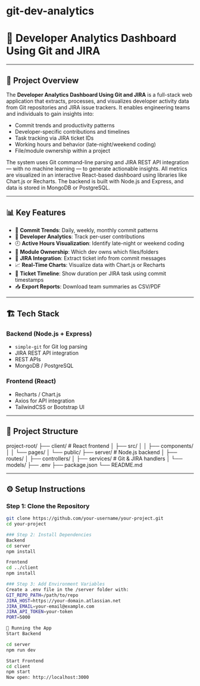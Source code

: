 # git-dev-analytics
# 🚀 Developer Analytics Dashboard Using Git and JIRA

---

## 🧾 Project Overview

The **Developer Analytics Dashboard Using Git and JIRA** is a full-stack web application that extracts, processes, and visualizes developer activity data from Git repositories and JIRA issue trackers. It enables engineering teams and individuals to gain insights into:

- Commit trends and productivity patterns  
- Developer-specific contributions and timelines  
- Task tracking via JIRA ticket IDs  
- Working hours and behavior (late-night/weekend coding)  
- File/module ownership within a project  

The system uses Git command-line parsing and JIRA REST API integration — with no machine learning — to generate actionable insights. All metrics are visualized in an interactive React-based dashboard using libraries like Chart.js or Recharts. The backend is built with Node.js and Express, and data is stored in MongoDB or PostgreSQL.

---

## 📊 Key Features

- 📅 **Commit Trends**: Daily, weekly, monthly commit patterns  
- 👤 **Developer Analytics**: Track per-user contributions  
- 🕗 **Active Hours Visualization**: Identify late-night or weekend coding  
- 📂 **Module Ownership**: Which dev owns which files/folders  
- 🔗 **JIRA Integration**: Extract ticket info from commit messages  
- 📈 **Real-Time Charts**: Visualize data with Chart.js or Recharts  
- 🧾 **Ticket Timeline**: Show duration per JIRA task using commit timestamps  
- 📥 **Export Reports**: Download team summaries as CSV/PDF  

---

## 🏗️ Tech Stack

### Backend (Node.js + Express)
- `simple-git` for Git log parsing  
- JIRA REST API integration  
- REST APIs  
- MongoDB / PostgreSQL  

### Frontend (React)
- Recharts / Chart.js  
- Axios for API integration  
- TailwindCSS or Bootstrap UI  

---

## 📂 Project Structure
project-root/
├── client/ # React frontend
│ ├── src/
│ │ ├── components/
│ │ └── pages/
│ └── public/
├── server/ # Node.js backend
│ ├── routes/
│ ├── controllers/
│ ├── services/ # Git & JIRA handlers
│ └── models/
├── .env
├── package.json
└── README.md

---

## ⚙️ Setup Instructions

### Step 1: Clone the Repository

```bash
git clone https://github.com/your-username/your-project.git
cd your-project

### Step 2: Install Dependencies
Backend
cd server
npm install

Frontend
cd ../client
npm install

### Step 3: Add Environment Variables
Create a .env file in the /server folder with:
GIT_REPO_PATH=/path/to/repo
JIRA_HOST=https://your-domain.atlassian.net
JIRA_EMAIL=your-email@example.com
JIRA_API_TOKEN=your-token
PORT=5000

🚀 Running the App
Start Backend

cd server
npm run dev

Start Frontend
cd client
npm start
Now open: http://localhost:3000
